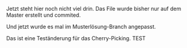 Jetzt steht hier noch nicht viel drin. Das File wurde bisher nur auf dem Master erstellt und commited.

Und jetzt wurde es mal im Musterlösung-Branch angepasst.

Das ist eine Teständerung für das Cherry-Picking. TEST